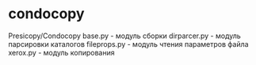 # condocopy
Presicopy/Condocopy
base.py - модуль сборки
dirparcer.py - модуль парсировки каталогов
fileprops.py - модуль чтения параметров файла
xerox.py - модуль копирования
